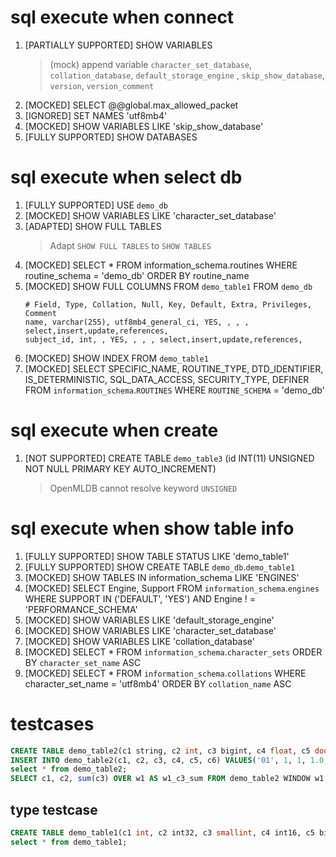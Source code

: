 # sql execute when connect

1. [PARTIALLY SUPPORTED] SHOW VARIABLES
   > (mock) append variable `character_set_database`, `collation_database`, `default_storage_engine`
   , `skip_show_database`, `version`, `version_comment`
2. [MOCKED] SELECT @@global.max_allowed_packet
3. [IGNORED] SET NAMES 'utf8mb4'
4. [MOCKED] SHOW VARIABLES LIKE 'skip_show_database'
5. [FULLY SUPPORTED] SHOW DATABASES

# sql execute when select db

1. [FULLY SUPPORTED] USE `demo_db`
2. [MOCKED] SHOW VARIABLES LIKE 'character_set_database'
3. [ADAPTED] SHOW FULL TABLES
   > Adapt `SHOW FULL TABLES` to `SHOW TABLES`
4. [MOCKED] SELECT * FROM information_schema.routines WHERE routine_schema = 'demo_db' ORDER BY routine_name
5. [MOCKED] SHOW FULL COLUMNS FROM `demo_table1` FROM `demo_db`
   ```
   # Field, Type, Collation, Null, Key, Default, Extra, Privileges, Comment
   name, varchar(255), utf8mb4_general_ci, YES, , , , select,insert,update,references,
   subject_id, int, , YES, , , , select,insert,update,references,
   ```
6. [MOCKED] SHOW INDEX FROM `demo_table1`
7. [MOCKED] SELECT SPECIFIC_NAME, ROUTINE_TYPE, DTD_IDENTIFIER, IS_DETERMINISTIC, SQL_DATA_ACCESS, SECURITY_TYPE,
   DEFINER FROM `information_schema`.`ROUTINES` WHERE `ROUTINE_SCHEMA` = 'demo_db'

# sql execute when create

1. [NOT SUPPORTED] CREATE TABLE `demo_table3` (id INT(11) UNSIGNED NOT NULL PRIMARY KEY AUTO_INCREMENT)
   > OpenMLDB cannot resolve keyword `UNSIGNED`

# sql execute when show table info

1. [FULLY SUPPORTED] SHOW TABLE STATUS LIKE 'demo_table1'
2. [FULLY SUPPORTED] SHOW CREATE TABLE `demo_db`.`demo_table1`
3. [MOCKED] SHOW TABLES IN information_schema LIKE 'ENGINES'
4. [MOCKED] SELECT Engine, Support FROM `information_schema`.`engines` WHERE SUPPORT IN ('DEFAULT', 'YES') AND Engine !
   = 'PERFORMANCE_SCHEMA'
5. [MOCKED] SHOW VARIABLES LIKE 'default_storage_engine'
6. [MOCKED] SHOW VARIABLES LIKE 'character_set_database'
7. [MOCKED] SHOW VARIABLES LIKE 'collation_database'
8. [MOCKED] SELECT * FROM `information_schema`.`character_sets` ORDER BY `character_set_name` ASC
9. [MOCKED] SELECT * FROM `information_schema`.`collations` WHERE character_set_name = 'utf8mb4' ORDER
   BY `collation_name` ASC

# testcases

```sql
CREATE TABLE demo_table2(c1 string, c2 int, c3 bigint, c4 float, c5 double, c6 timestamp);
INSERT INTO demo_table2(c1, c2, c3, c4, c5, c6) VALUES('01', 1, 1, 1.0, 1.0, 1709534741),('01', 2, 2, 2.0, 2.0, 1709534751),('01', 3, 3, 3.0, 3.0, 1709534761),('01', 4, 4, 4.0, 4.0, 1709534771);
select * from demo_table2;
SELECT c1, c2, sum(c3) OVER w1 AS w1_c3_sum FROM demo_table2 WINDOW w1 AS (PARTITION BY demo_table2.c1 ORDER BY demo_table2.c6 ROWS BETWEEN 2 PRECEDING AND CURRENT ROW);
```

## type testcase
```sql
CREATE TABLE demo_table1(c1 int, c2 int32, c3 smallint, c4 int16, c5 bigint, c6 int64, c7 float, c8 double, c9 timestamp, c10 date, c11 bool, c12 string, c13 varchar);
select * from demo_table1;
```